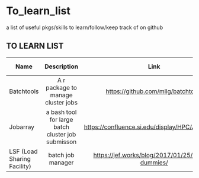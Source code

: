 # To_learn_list
a list of useful pkgs/skills to learn/follow/keep track of on github
## TO LEARN LIST
| Name        | Description           | Link  | Progress status|
| ------------- |:-------------:| :-----:| :-----:|
| Batchtools     | A r package to manage cluster jobs | https://github.com/mllg/batchtools |
| Jobarray  |  a bash tool for large batch cluster job submisson |  https://confluence.si.edu/display/HPC/Job+Arrays   | |
| LSF (Load Sharing Facility)  |  batch job manager |  https://jef.works/blog/2017/01/25/lsf-for-dummies/    |
